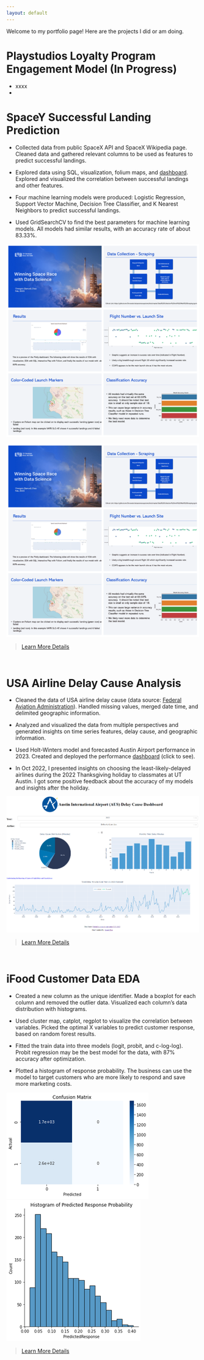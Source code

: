 ```yaml
---
layout: default
---
```


Welcome to my portfolio page! Here are the projects I did or am doing.

# Playstudios Loyalty Program Engagement Model (In Progress)

- xxxx
- 

# SpaceY Successful Landing Prediction

- Collected data from public SpaceX API and SpaceX Wikipedia page. Cleaned data and gathered relevant columns to be used as features to predict successful landings.

- Explored data using SQL, visualization, folium maps, and [dashboard](https://space-y-dashboard.onrender.com/). Explored and visualized the correlation between successful landings and other features.

- Four machine learning models were produced: Logistic Regression, Support Vector Machine, Decision Tree Classifier, and K Nearest Neighbors to predict successful landings.

- Used GridSearchCV to find the best parameters for machine learning models. All models had similar results, with an accuracy rate of about 83.33%.

![pic1](https://github.com/Doravado/samuel_portfolio/blob/main/image/My%20project-1.png)

![pic2](https://github.com/Doravado/samuel_portfolio/blob/main/image/space_y.png)

>[Learn More Details](https://github.com/Doravado/space_y/blob/main/image/ds-capstone-chongxinzhao.pdf)

<br/>

# USA Airline Delay Cause Analysis

- Cleaned the data of USA airline delay cause (data source: [Federal Aviation Administration](https://www.faa.gov/data_research)). Handled missing values, merged date time, and delimited geographic information.

- Analyzed and visualized the data from multiple perspectives and generated insights on time series features, delay cause, and geographic information.

- Used Holt-Winters model and forecasted Austin Airport performance in 2023. Created and deployed the performance [dashboard](https://austin-ariport-delay-cause-dashboard.onrender.com) (click to see).

- In Oct 2022, I presented insights on choosing the least-likely-delayed airlines during the 2022 Thanksgiving holiday to classmates at UT Austin. I got some positive feedback about the accuracy of my models and insights after the holiday.

![alt text](https://github.com/Doravado/samuel_portfolio/blob/main/image/dashboard2.png)

>[Learn More Details](https://github.com/Doravado/usa_airline_delay_cause)

<br/>

# iFood Customer Data EDA

- Created a new column as the unique identifier. Made a boxplot for each column and removed the outlier data. Visualized each column’s data distribution with histograms.

- Used cluster map, catplot, regplot to visualize the correlation between variables. Picked the optimal X variables to predict customer response, based on random forest results.

- Fitted the train data into three models (logit, probit, and c-log-log). Probit regression may be the best model for the data, with 87% accuracy after optimization.

- Plotted a histogram of response probability. The business can use the model to target customers who are more likely to respond and save more marketing costs.

![alt text](https://github.com/Doravado/samuel_portfolio/blob/main/image/confusion_matrix.png)
![alt text](https://github.com/Doravado/samuel_portfolio/blob/main/image/hist.png)

>[Learn More Details](https://github.com/Doravado/ifood_customer_data)

<br/>
